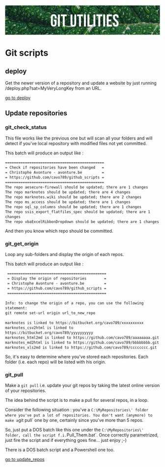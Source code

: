![Banner](images/banner.jpg)

# Git scripts

## deploy

Get the newer version of a repository and update a website by just running /deploy.php?sat=MyVeryLongKey from an URL.

[go to deploy](https://github.com/cavo789/git_scripts/tree/master/deploy)

## Update repositories

### git_check_status

This file works like the previous one but will scan all your folders and will detect if you've local repository with modified files not yet committed.

This batch will produce an output like :

```
=============================================
= Check if repositories have been changed   =
= Christophe Avonture - avonture.be         =
= https://github.com/cavo789/github_scripts =
=============================================
The repo aesecure-firewall should be updated; there are 1 changes
The repo marknotes should be updated; there are 4 changes
The repo marknotes.wiki should be updated; there are 2 changes
The repo ms_access should be updated; there are 1 changes
The repo sql_sp_columns should be updated; there are 1 changes
The repo ssis_export_flatfiles_spec should be updated; there are 1 changes
The repo vbaExcelRibbonDropdown should be updated; there are 1 changes
```

And then you know which repo should be committed.

### git_get_origin

Loop any sub-folders and display the origin of each repos.

This batch will produce an output like :

```
 =============================================
 = Display the origin of repositories        =
 = Christophe Avonture - avonture.be         =
 = https://github.com/cavo789/github_scripts =
 =============================================

Info: to change the origin of a repo, you can use the following statement:
git remote set-url origin url_to_new_repo

marknotes is linked to https://bitbucket.org/cavo789/xxxxxxxxxx
marknotes_csv2html is linked to https://bitbucket.org/cavo789/yyyyyyyyyy
marknotes_html2md is linked to https://github.com/cavo789/aaaaaaaa.git
marknotes_md2html is linked to https://github.com/cavo789/bbbbbbbb.git
marknotes_xls2md is linked to https://github.com/cavo789/cccccccc.git
```

So, it's easy to determine where you've stored each repositories. Each folder (i.e. each repo) will be listed with his origin.

### git_pull

Make a `git pull` i.e. update your git repos by taking the latest online version of your repositories.

The idea behind the script is to make a pull for several repos, in a loop.

Consider the following situation : you've a `C:\MyRepositories\' folder where you've put a lot of repositories. You don't want (anymore) to make a`git pull` one by one, certainly since you've more than 5 repos.

So, just put a DOS batch like this one under the `C:\MyRepositories\' folder, call the script f.i.`Pull_Them.bat`. Once correctly parametrized, just fire the script and if everything goes fine... just enjoy ;-)

There is a DOS batch script and a Powershell one too.

[go to update_repos](https://github.com/cavo789/git_scripts/tree/master/update_repos)
